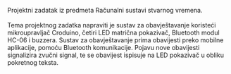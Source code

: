 Projektni zadatak iz predmeta Računalni sustavi stvarnog vremena.<br><br>
Tema projektnog zadatka napraviti je sustav za obavještavanje koristeći mikroupravljač Croduino, četiri LED matrična pokazivač, 
Bluetooth modul HC-06 i buzzera. Sustav za obavještavanje prima obavijesti preko mobilne aplikacije, pomoću Bluetooth komunikacije. 
Pojavu nove obavijesti signalizira zvučni signal, te se obavijest ispisuje na LED pokazivač u obliku pokretnog teksta.
